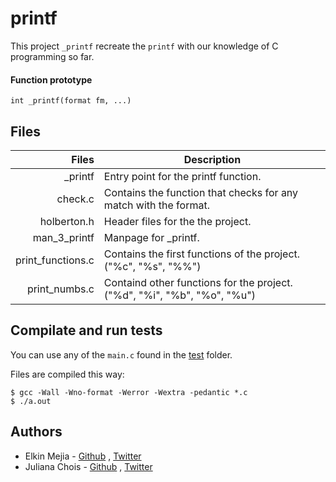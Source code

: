# printf

This project ```_printf``` recreate the ```printf``` with our knowledge of C programming so far.

#### Function prototype

```
int _printf(format fm, ...)
```


## Files

| Files    			| Description                          							  |
| ----------------: | --------------------------------------------------------------- |
| _printf 			| Entry point for the printf function.							  |
| check.c 			| Contains the function that checks for any match with the format.|
| holberton.h		| Header files for the the project.								  | 
| man_3_printf 		| Manpage for _printf. 											  |
| print_functions.c | Contains the first functions of the project. ("%c", "%s", "%%") |
| print_numbs.c 	| Containd other functions for the project. ("%d", "%i", "%b", "%o", "%u")		  |



## Compilate and run tests

You can use any of the ```main.c``` found in the [test](./test) folder.

Files are compiled this way:

```
$ gcc -Wall -Wno-format -Werror -Wextra -pedantic *.c 
$ ./a.out
```


## Authors

- Elkin Mejia - [Github](https://github.com/ElkinAMG) , [Twitter](https://twitter.com/ElkinAMG)
- Juliana Chois - [Github](https://github.com/julianachois) , [Twitter](https://twitter.com/julianachois)
